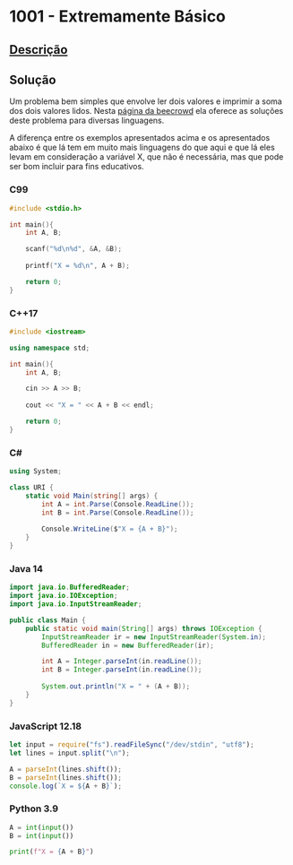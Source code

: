 # 1001 - Extremamente Básico

## [Descrição](https://www.beecrowd.com.br/judge/pt/problems/view/1001)

## Solução

Um problema bem simples que envolve ler dois valores e imprimir a soma dos dois valores lidos. Nesta [página da beecrowd](https://www.beecrowd.com.br/judge/pt/faqs/about/examples) ela oferece as soluções deste problema para diversas linguagens.

A diferença entre os exemplos apresentados acima e os apresentados abaixo é que lá tem em muito mais linguagens do que aqui e que lá eles levam em consideração a variável X, que não é necessária, mas que pode ser bom incluir para fins educativos.

### C99

```c
#include <stdio.h>

int main(){
    int A, B;

    scanf("%d\n%d", &A, &B);
    
    printf("X = %d\n", A + B);

    return 0;
}
```

### C++17

```cpp
#include <iostream>

using namespace std;

int main(){
    int A, B;

    cin >> A >> B;
    
    cout << "X = " << A + B << endl;

    return 0;
}
```

### C#
```cs
using System;

class URI {
    static void Main(string[] args) {
        int A = int.Parse(Console.ReadLine());
        int B = int.Parse(Console.ReadLine());
        
        Console.WriteLine($"X = {A + B}");
    }
}
```

### Java 14
```java
import java.io.BufferedReader;
import java.io.IOException;
import java.io.InputStreamReader;

public class Main {
    public static void main(String[] args) throws IOException {
        InputStreamReader ir = new InputStreamReader(System.in);
        BufferedReader in = new BufferedReader(ir);

        int A = Integer.parseInt(in.readLine());
        int B = Integer.parseInt(in.readLine());
        
        System.out.println("X = " + (A + B));
    }
}
```

### JavaScript 12.18

```javascript
let input = require("fs").readFileSync("/dev/stdin", "utf8");
let lines = input.split("\n");

A = parseInt(lines.shift());
B = parseInt(lines.shift());
console.log(`X = ${A + B}`);
```

### Python 3.9

```python
A = int(input())
B = int(input())

print(f"X = {A + B}")
```